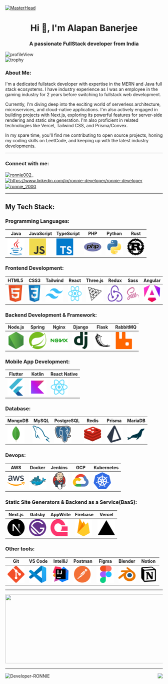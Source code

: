 <a href="">
    <img src="https://shorturl.at/M3s0Z" alt="MasterHead"  style="width: 1080px; height: 180px;">
</a>

<h1 align="center">Hi 👋, I'm Alapan Banerjee</h1>
<h3 align="center">A passionate FullStack developer from India</h3>

<div id="header" align="left">
  <img src="https://komarev.com/ghpvc/?username=Developer-RONNIE&style=for-the-badge&color=orange" alt="profileView"/>
</div>

<div id="trophy" align="left">
    <img style="width: 800px;" src="https://github-profile-trophy.vercel.app/?username=Developer-RONNIE&title=Stars,Followers,Commits,Repositories,MultipleLang,PullRequest&theme=onedark" alt="trophy">
</div>


### About Me: 
I'm a dedicated fullstack developer with expertise in the MERN and Java full stack ecosystems. I have industry experience as I was an employee in the gaming industry for 2 years before switching to fullstack web development.

Currently, I'm diving deep into the exciting world of serverless architecture, microservices, and cloud-native applications.  I'm also actively engaged in building projects with Next.js, exploring its powerful features for server-side rendering and static site generation. I'm also proficient in related technologies like Vercel, Tailwind CSS, and Prisma/Convex. 

In my spare time, you'll find me contributing to open source projects, honing my coding skills on LeetCode, and keeping up with the latest industry developments.

--- 


### Connect with me:
<p align="left">
<a href="https://twitter.com/ronnie002_" target="blank"><img align="center" src="https://raw.githubusercontent.com/rahuldkjain/github-profile-readme-generator/master/src/images/icons/Social/twitter.svg" alt="ronnie002_" height="30" width="40" /></a>
<a href="https://linkedin.com/in/https://www.linkedin.com/in/ronnie-developer/ronnie-developer" target="blank"><img align="center" src="https://raw.githubusercontent.com/rahuldkjain/github-profile-readme-generator/master/src/images/icons/Social/linked-in-alt.svg" alt="https://www.linkedin.com/in/ronnie-developer/ronnie-developer" height="30" width="40" /></a>
<a href="https://www.leetcode.com/ronnie_2000" target="blank"><img align="center" src="https://raw.githubusercontent.com/rahuldkjain/github-profile-readme-generator/master/src/images/icons/Social/leet-code.svg" alt="ronnie_2000" height="30" width="40" /></a>
</p>


---

## My Tech Stack: 
<div>
    
### Programming Languages:
| Java     | JavaScript | TypeScript | PHP      | Python   | Rust     |
|----------|------------|------------|----------|----------|----------|
| <img src="https://github.com/devicons/devicon/blob/master/icons/java/java-original.svg" title="Java" alt="Java" width="55" height="55"/> | <img src="https://github.com/devicons/devicon/blob/master/icons/javascript/javascript-original.svg" title="JavaScript" alt="JavaScript" width="55" height="55"/> | <img src="https://github.com/devicons/devicon/blob/master/icons/typescript/typescript-original.svg" title="TypeScript" alt="TypeScript" width="55" height="55"/> | <img src="https://github.com/devicons/devicon/blob/master/icons/php/php-original.svg" title="PHP" alt="PHP" width="55" height="55"/> | <img src="https://github.com/devicons/devicon/blob/master/icons/python/python-original.svg" title="Python" alt="Python" width="55" height="55"/> | <img src="https://github.com/devicons/devicon/blob/master/icons/rust/rust-original.svg" title="Rust" alt="Rust" width="55" height="55"/> |

### Frontend Development:
| HTML5 | CSS3 | Tailwind | React | Three.js | Redux | Sass | Angular |
|----------|----------|----------|----------|----------|----------|----------|----------|
| <img src="https://github.com/devicons/devicon/blob/master/icons/html5/html5-original.svg" title="HTML5" alt="HTML5" width="55" height="55"/> | <img src="https://github.com/devicons/devicon/blob/master/icons/css3/css3-original.svg" title="CSS3" alt="CSS3" width="55" height="55"/> | <img src="https://github.com/devicons/devicon/blob/master/icons/tailwindcss/tailwindcss-original.svg" title="Tailwind" alt="Tailwind" width="55" height="55"/> | <img src="https://github.com/devicons/devicon/blob/master/icons/react/react-original.svg" title="React" alt="React" width="55" height="55"/> | <img src="https://github.com/devicons/devicon/blob/master/icons/threejs/threejs-original.svg" title="Three.js" alt="Three.js" width="55" height="55"/> | <img src="https://github.com/devicons/devicon/blob/master/icons/redux/redux-original.svg" title="Redux" alt="Redux" width="55" height="55"/> | <img src="https://github.com/devicons/devicon/blob/master/icons/sass/sass-original.svg" title="Sass" alt="Sass" width="55" height="55"/> | <img src="https://github.com/devicons/devicon/blob/master/icons/angular/angular-original.svg" title="Angular" alt="Angular" width="55" height="55"/> |

### Backend Development & Framework:
| Node.js | Spring | Nginx | Django | Flask | RabbitMQ |
|---------|--------|-------|--------|-------|----------|
| <img src="https://github.com/devicons/devicon/blob/master/icons/nodejs/nodejs-original.svg" title="Node.js" alt="Node.js" width="55" height="55"/> | <img src="https://github.com/devicons/devicon/blob/master/icons/spring/spring-original.svg" title="Spring" alt="Spring" width="55" height="55"/> | <img src="https://github.com/devicons/devicon/blob/master/icons/nginx/nginx-original.svg" title="Nginx" alt="Nginx" width="55" height="55"/> | <img src="https://github.com/devicons/devicon/blob/master/icons/django/django-plain.svg" title="Django" alt="Django" width="55" height="55"/> | <img src="https://github.com/devicons/devicon/blob/master/icons/flask/flask-original.svg" title="Flask" alt="Flask" width="55" height="55"/> | <img src="https://github.com/devicons/devicon/blob/master/icons/rabbitmq/rabbitmq-original.svg" title="RabbitMQ" alt="RabbitMQ" width="55" height="55"/> |

### Mobile App Development:
| Flutter | Kotlin | React Native |
|---------|--------|--------------|
| <img src="https://github.com/devicons/devicon/blob/master/icons/flutter/flutter-original.svg" title="Flutter" alt="Flutter" width="55" height="55"/> | <img src="https://github.com/devicons/devicon/blob/master/icons/kotlin/kotlin-original.svg" title="Kotlin" alt="Kotlin" width="55" height="55"/> | <img src="https://github.com/devicons/devicon/blob/master/icons/react/react-original.svg" title="React Native" alt="React Native" width="55" height="55"/> |

### Database:
| MongoDB | MySQL | PostgreSQL | Redis | Prisma | MariaDB |
|---------|-------|------------|-------|--------|---------|
| <img src="https://github.com/devicons/devicon/blob/master/icons/mongodb/mongodb-original.svg" title="MongoDB" alt="MongoDB" width="55" height="55"/> | <img src="https://github.com/devicons/devicon/blob/master/icons/mysql/mysql-original.svg" title="MySQL" alt="MySQL" width="55" height="55"/> | <img src="https://github.com/devicons/devicon/blob/master/icons/postgresql/postgresql-original.svg" title="PostgreSQL" alt="PostgreSQL" width="55" height="55"/> | <img src="https://github.com/devicons/devicon/blob/master/icons/redis/redis-original.svg" title="Redis" alt="Redis" width="55" height="55"/> | <img src="https://github.com/devicons/devicon/blob/master/icons/prisma/prisma-original.svg" title="Prisma" alt="Prisma" width="55" height="55"/> | <img src="https://github.com/devicons/devicon/blob/master/icons/mariadb/mariadb-original.svg" title="MariaDB" alt="MariaDB" width="55" height="55"/> |

### Devops:
| AWS | Docker | Jenkins | GCP | Kubernetes |
|-----|--------|---------|-----|------------|
| <img src="https://github.com/devicons/devicon/blob/master/icons/amazonwebservices/amazonwebservices-original-wordmark.svg" title="AWS" alt="AWS" width="55" height="55"/> | <img src="https://github.com/devicons/devicon/blob/master/icons/docker/docker-original.svg" title="Docker" alt="Docker" width="55" height="55"/> | <img src="https://github.com/devicons/devicon/blob/master/icons/jenkins/jenkins-original.svg" title="Jenkins" alt="Jenkins" width="55" height="55"/> | <img src="https://github.com/devicons/devicon/blob/master/icons/googlecloud/googlecloud-original.svg" title="GCP" alt="GCP" width="55" height="55"/> | <img src="https://github.com/devicons/devicon/blob/master/icons/kubernetes/kubernetes-plain.svg" title="Kubernetes" alt="Kubernetes" width="55" height="55"/> |

### Static Site Generators & Backend as a Service(BaaS):
| Next.js | Gatsby | AppWrite | Firebase | Vercel |
|---------|--------|----------|----------|---------|
| <img src="https://github.com/devicons/devicon/blob/master/icons/nextjs/nextjs-original.svg" title="Next.js" alt="Next.js" width="55" height="55"/> | <img src="https://github.com/devicons/devicon/blob/master/icons/gatsby/gatsby-original.svg" title="Gatsby" alt="Gatsby" width="55" height="55"/> | <img src="https://github.com/devicons/devicon/blob/master/icons/appwrite/appwrite-original.svg" title="AppWrite" alt="AppWrite" width="55" height="55"/> | <img src="https://github.com/devicons/devicon/blob/master/icons/firebase/firebase-original.svg" title="Firebase" alt="Firebase" width="55" height="55"/> |  <img src="https://github.com/devicons/devicon/blob/master/icons/vercel/vercel-original.svg" title="Vercel" alt="Vercel" width="55" height="55"/> |

### Other tools: 
| Git | VS Code | IntelliJ | Postman | Figma | Blender | Notion |
|-------|---------|----------|---------|-------|---------|--------|
| <img src="https://github.com/devicons/devicon/blob/master/icons/git/git-plain.svg" title="Git" alt="Git" width="55" height="55"/> | <img src="https://github.com/devicons/devicon/blob/master/icons/vscode/vscode-original.svg" title="VS Code" alt="VS Code" width="55" height="55"/> | <img src="https://github.com/devicons/devicon/blob/master/icons/intellij/intellij-original.svg" title="IntelliJ IDEA" alt="IntelliJ IDEA" width="55" height="55"/> | <img src="https://github.com/devicons/devicon/blob/master/icons/postman/postman-original.svg" title="Postman" alt="Postman" width="55" height="55"/> | <img src="https://github.com/devicons/devicon/blob/master/icons/figma/figma-original.svg" title="Figma" alt="Figma" width="55" height="55"/> | <img src="https://github.com/devicons/devicon/blob/master/icons/blender/blender-original.svg" title="Blender" alt="Blender" width="55" height="55"/> | <img src="https://github.com/devicons/devicon/blob/master/icons/notion/notion-original.svg" title="Notion" alt="Notion" width="55" height="55"/> |


</div>



----


<p align="center">
  <img width="800" height="220" src="https://streak-stats.demolab.com?user=Developer-RONNIE&theme=highcontrast&hide_border=true&border_radius=5&card_width=800">
</p>



---



<p>&nbsp;<img height="160"  align="left" src="https://github-readme-stats.vercel.app/api?username=Developer-RONNIE&show_icons=true&locale=en&theme=vision-friendly-dark" alt="Developer-RONNIE" />
<img height="160" align="right" src="https://github-readme-stats.vercel.app/api/top-langs/?username=Developer-RONNIE&size_weight=0.0005&count_weight=0.3&layout=compact&&langs_count=10&show_icons=true&theme=vision-friendly-dark" />
</p>










